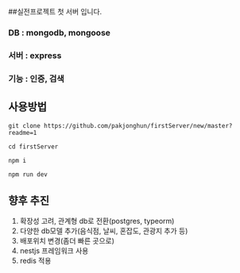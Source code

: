 ##실전프로젝트 첫 서버 입니다.

### DB : mongodb, mongoose
### 서버 : express
### 기능 : 인증, 검색

## 사용방법
```
git clone https://github.com/pakjonghun/firstServer/new/master?readme=1

cd firstServer

npm i

npm run dev
```

## 향후 추진
1. 확장성 고려, 관계형 db로 전환(postgres, typeorm)
2. 다양한 db모델 추가(음식점, 날씨, 혼잡도, 관광지 추가 등)
3. 배포위치 변경(좀더 빠른 곳으로)
4. nestjs 프레임워크 사용
5. redis 적용



